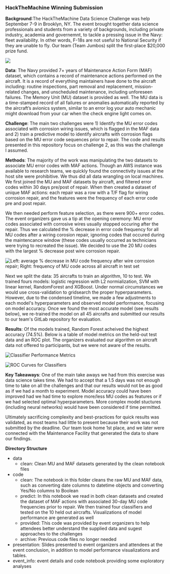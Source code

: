 ### HackTheMachine Winning Submission

**Background**:The HackTheMachine Data Science Challenge was help September 7-9 in Brooklyn, NY.  The event brought together data science professionals and students from a variety of backgrounds, including private industry, academia and governemnt, to tackle a pressing issue in the Navy: fleet availability.  In other words, F-18s are not useful to National Security if they are unable to fly.  Our team (Team Jumbos) split the first-place $20,000 prize fund.

![](https://github.com/colbyw5/HackTheMachine/blob/master/event_info/Hack_NY_Vector_Final_LOGO.png)

**Data**: The Navy provided 7+ years of Maintenance Action Form (MAF) dataset, which contains a record of maintenance actions performed on the aircraft. It is a record of everything maintainers have done to the aircraft including: routine inspections, part removal and replacement, mission-related changes, and unscheduled maintenance, including unforeseen failures. The Memory Unit (MU) dataset is provided as well. The MU data is a time-stamped record of all failures or anomalies automatically reported by the aircraft’s avionics system, similar to an error log your auto mechanic might download from your car when the check engine light comes on.

**Challenge**: The main two challenges were 1) Identify the MU error codes associated with corrosion wiring issues, which is flagged in the MAF data and 2) train a predictive model to identify aircrafts with corrosion flags based on the MU error code sequences prior to repair.  The code and results presented in this repository focus on challenge 2, as this was the challenge I assumed.

**Methods**: The majority of the work was manipulating the two datasets to associate MU error codes with MAF actions.  Though an AWS instance was available to research teams, we quickly found the connectivity issues at the host site were prohibitive.  We thus did all data wrangling on local machines.  We first joined the MU and MAF datasets by aircraft, and filtered error codes within 30 days pre/post of repair.  When then created a dataset of unique MAF actions: each repair was a row with a T/F flag for wiring corrosion repair, and the features were the frequency of each error code pre and post repair.  

We then needed perform feature selection, as there were 900+ error codes.  The event organizers gave us a tip at the opening ceremony: MU error codes associated with corrosive wires usually stopped occuring after the repair.  Thus we calculated the % decrease in error code frequency for all MU codes after a wiring corosion repair, ignoring codes that occured during the maintencance window (these codes usually occurred as technicians were trying to recreated the issue).  We decided to use the 20 MU codes with the largest % decrease post wire corrosion repair.  

![Left: average % decrease in MU code frequency after wire corrosion repair; Right: frequency of MU code across all aircraft in test set](https://github.com/colbyw5/HackTheMachine/blob/master/presentation/mu_freq.png)

Next we split the data: 35 aircrafts to train an algorithm, 10 to test.  We trained fours models: logistic regression with L2 normialization, SVM with linear kernel, RandomForest and XGBoost.  Under normal circumstances we would use cross-validation to gridsearch the proper hyperparameters.  However, due to the condensed timeline, we made a few adjustments to each model's hyperparameters and observed model performance, focusing on model accuracy.  Once we found the most accurate model (see results below), we re-trained the model on all 45 aircrafts and submitted our results to our team's GitLab repository for evaluation.

**Results**:  Of the models trained, Random Forest acheived the highest accuracy (74.5%).  Below is a table of model metrics on the held-out test data and an ROC plot.  The organizers evaluated our algorithm on aircraft data not offered to participants, but we were not aware of the results.  

![Classifier Performance Metrics](https://github.com/colbyw5/HackTheMachine/blob/master/presentation/model_perf.png)

![ROC Curves for Classifiers](https://github.com/colbyw5/HackTheMachine/blob/master/presentation/ROC_curves.jpeg)

**Key Takeaways**: One of the main take aways we had from this exercise was data science takes time.  We had to accept that a 1.5 days was not enough time to take on all the challenges and that our results would not be as good as if we had a month to experiment.  Model accuracy could have been improved had we had time to explore more/less MU codes as features or if we had selected optimal hyperparameters.  More complex model stuctures (including neural networks) would have been considered if time permitted.  

Ultimately sacrificing complexity and best-practices for quick results was validated, as most teams had little to present because their work was not submitted by the deadline.  Our team took home 1st place, and we later were connected with the Maintenance Facility that generated the data to share our findings.

**Directory Structure**

- data
    - clean: Clean MU and MAF datasets generated by the clean notebook files
- code
    - clean: The notebook in this folder cleans the raw MU and MAF data, such as converting date columns to datetime objects and converting Yes/No columns to Boolean
    - predict: In this notebook we read in both clean datasets and created the dataset of MAF actions with associated 30-day MU code frequencies prior to repair.  We then trained four classifiers and tested on the 10 held out aircrafts.  Visualizations of model performance are generated as well
    - provided: This code was provided by event organizers to help attendees better understand the supplied data and sugest approaches to the challenges
    - archive: Previous code files no longer needed
- presentation: Slides presented to event organizers and attendees at the event conclusion, in addition to model performance visualizations and tables.
- event_info: event details and code notebook providing some exploratory analyses
